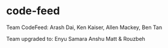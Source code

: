 # code-feed

Team CodeFeed:
Arash Dai, Ken Kaiser, Allen Mackey, Ben Tan

Team upgraded to:
Enyu
Samara
Anshu
Matt
& Rouzbeh
